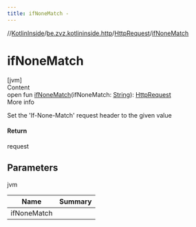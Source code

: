 ```yaml
---
title: ifNoneMatch -
---
```

//[KotlinInside](../../index.md)/[be.zvz.kotlininside.http](../index.md)/[HttpRequest](index.md)/[ifNoneMatch](if-none-match.md)



# ifNoneMatch  
[jvm]  
Content  
open fun [ifNoneMatch](if-none-match.md)(ifNoneMatch: [String](https://docs.oracle.com/javase/7/docs/api/java/lang/String.html)): [HttpRequest](index.md)  
More info  


Set the 'If-None-Match' request header to the given value



#### Return  


request



## Parameters  
  
jvm  
  
|  Name|  Summary| 
|---|---|
| <a name="be.zvz.kotlininside.http/HttpRequest/ifNoneMatch/#java.lang.String/PointingToDeclaration/"></a>ifNoneMatch| <a name="be.zvz.kotlininside.http/HttpRequest/ifNoneMatch/#java.lang.String/PointingToDeclaration/"></a>
  
  




